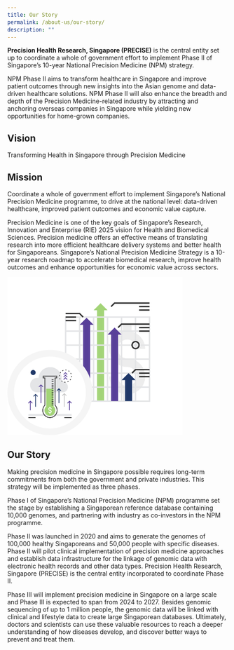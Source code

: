 ```yaml
---
title: Our Story
permalink: /about-us/our-story/
description: ""
---
```

**Precision Health Research, Singapore (PRECISE)** is the central entity set up to coordinate a whole of government effort to implement Phase II of Singapore’s 10-year National Precision Medicine (NPM) strategy.

NPM Phase II aims to transform healthcare in Singapore and improve patient outcomes through new insights into the Asian genome and data-driven healthcare solutions. NPM Phase II will also enhance the breadth and depth of the Precision Medicine-related industry by attracting and anchoring overseas companies in Singapore while yielding new opportunities for home-grown companies.
## Vision

Transforming Health in Singapore through Precision Medicine

## Mission

Coordinate a whole of government effort to implement Singapore’s National Precision Medicine programme, to drive at the national level: data-driven healthcare, improved patient outcomes and economic value capture.

Precision Medicine is one of the key goals of Singapore’s&nbsp;Research, Innovation and Enterprise (RIE)&nbsp;2025 vision for Health and Biomedical Sciences. Precision medicine offers an effective means of translating research into more efficient healthcare delivery systems and better health for Singaporeans. Singapore’s National Precision Medicine Strategy is a 10-year research roadmap to accelerate biomedical research, improve health outcomes and enhance opportunities for economic value across sectors.

<img src="/images/About%20Us/Our%20Story/our%20story.png" style="width:400px">

Our Story
---------

Making precision medicine in Singapore possible requires long-term commitments from both the government and private industries. This strategy will be implemented as three phases.

Phase I of Singapore’s National Precision Medicine (NPM) programme set the stage by establishing a Singaporean reference database containing 10,000 genomes, and partnering with industry as co-investors in the NPM programme.

Phase II was launched in 2020 and aims to generate the genomes of 100,000 healthy Singaporeans and 50,000 people with specific diseases. Phase II will pilot clinical implementation of precision medicine approaches and establish data infrastructure for the linkage of genomic data with electronic health records and other data types. Precision Health Research, Singapore (PRECISE) is the central entity incorporated to coordinate Phase II.

Phase III will implement precision medicine in Singapore on a large scale and Phase III is expected to span from 2024 to 2027. Besides genomic sequencing of up to 1 million people, the genomic data will be linked with clinical and lifestyle data to create large Singaporean databases. Ultimately, doctors and scientists can use these valuable resources to reach a deeper understanding of how diseases develop, and discover better ways to prevent and treat them.